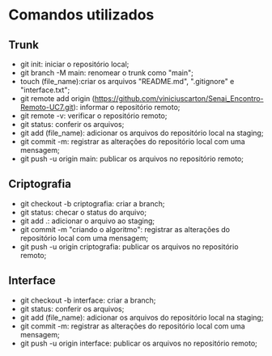 # Comandos utilizados
## Trunk
* git init: iniciar o repositório local;
* git branch -M main: renomear o trunk como "main";
* touch (file_name):criar os arquivos "README.md", ".gitignore" e "interface.txt";
* git remote add origin (https://github.com/viniciuscarton/Senai_Encontro-Remoto-UC7.git): informar o repositório remoto;
* git remote -v: verificar o repositório remoto;
* git status: conferir os arquivos;
* git add (file_name): adicionar os arquivos do repositório local na staging;
* git commit -m: registrar as alterações do repositório local com uma mensagem;
* git push -u origin main: publicar os arquivos no repositório remoto;
## Criptografia
* git checkout -b criptografia: criar a branch;
* git status: checar o status do arquivo;
* git add .: adicionar o arquivo ao staging;
* git commit -m "criando o algoritmo": registrar as alterações do repositório local com uma mensagem;
* git push -u origin criptografia: publicar os arquivos no repositório remoto;
## Interface
* git checkout -b interface: criar a branch;
* git status: conferir os arquivos;
* git add (file_name): adicionar os arquivos do repositório local na staging;
* git commit -m: registrar as alterações do repositório local com uma mensagem;
* git push -u origin interface: publicar os arquivos no repositório remoto;
